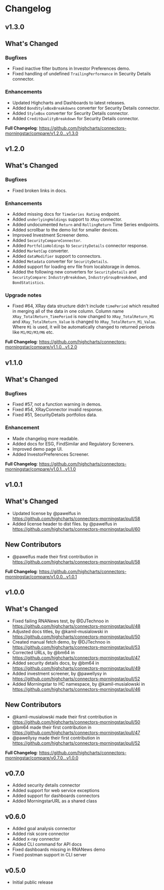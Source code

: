 Changelog
=========

v1.3.0
------

## What's Changed

### Bugfixes
* Fixed inactive filter buttons in Investor Preferences demo.
* Fixed handling of undefined `TrailingPerformance` in Security Details connector.

### Enhancements
* Updated Highcharts and Dashboards to latest releases.
* Added `BondStyleBoxBreakdowns` converter for Security Details connector.
* Added `StyleBox` converter for Security Details connector.
* Added `CreditQualityBreakdown` for Security Details connector.


**Full Changelog**: https://github.com/highcharts/connectors-morningstar/compare/v1.2.0...v1.3.0

v1.2.0
------

## What's Changed

### Bugfixes
* Fixed broken links in docs.

### Enhancements
* Added missing docs for `TimeSeries Rating` endpoint.
* Added `underlyingHoldings` support to `XRay` connector.
* Added undocumented `Return` and `RollingReturn` Time Series endpoints.
* Added scrollbar to the demo list for smaller devices.
* Improved Investment Screener demo.
* Added `SecurityCompareConnector`.
* Added `PortfolioHoldings` to `SecurityDetails` connector response.
* Added `MarketCap` converter.
* Added `dataModifier` support to connectors.
* Added `Metadata` converter for `SecurityDetails`.
* Added support for loading env file from localstorage in demos.
* Added the following new converters for `SecurityDetails` and `SecurityCompare`: `IndustryBreakdown`, `IndustryGroupBreakdown`, and `BondStatistics`.

### Upgrade notes
* Fixed #64, XRay data structure didn't include `timePeriod` which resulted in merging all of the data in one column. Column name `XRay_TotalReturn_TimePeriod` is now changed to `XRay_TotalReturn_M1` and `XRay_TotalReturn_Value` is changed to `XRay_TotalReturn_M1_Value`. Where `M1` is used, it will be automatically changed to returned periods like `M1/M2/M3/M6` etc.


**Full Changelog**: https://github.com/highcharts/connectors-morningstar/compare/v1.1.0...v1.2.0

v1.1.0
------

## What's Changed

### Bugfixes
* Fixed #57, not a function warning in demos.
* Fixed #54, XRayConnector invalid response.
* Fixed #51, SecurityDetails portfolios data.

### Enhancement
* Made changelog more readable.
* Added docs for ESG, FindSimilar and Regulatory Screeners.
* Improved demo page UI.
* Added InvestorPreferences Screener.

**Full Changelog**: https://github.com/highcharts/connectors-morningstar/compare/v1.0.1...v1.1.0

v1.0.1
------

## What's Changed
* Updated license by @pawelfus in https://github.com/highcharts/connectors-morningstar/pull/58
* Added license header to dist files. by @pawelfus in https://github.com/highcharts/connectors-morningstar/pull/60

## New Contributors
* @pawelfus made their first contribution in https://github.com/highcharts/connectors-morningstar/pull/58

**Full Changelog**: https://github.com/highcharts/connectors-morningstar/compare/v1.0.0...v1.0.1



v1.0.0
------

## What's Changed
* Fixed failing RNANews test, by @DJTechnoo in https://github.com/highcharts/connectors-morningstar/pull/48
* Adjusted docs titles, by @kamil-musialowski in https://github.com/highcharts/connectors-morningstar/pull/50
* Created manual fetch demo, by @DJTechnoo in https://github.com/highcharts/connectors-morningstar/pull/53
* Corrected URLs, by @bm64 in https://github.com/highcharts/connectors-morningstar/pull/47
* Added security details docs, by @bm64 in https://github.com/highcharts/connectors-morningstar/pull/49
* Added investment screener, by @pawellysy in https://github.com/highcharts/connectors-morningstar/pull/52
* Added Morningstar to HC namespace, by @kamil-musialowski in https://github.com/highcharts/connectors-morningstar/pull/46

## New Contributors
* @kamil-musialowski made their first contribution in https://github.com/highcharts/connectors-morningstar/pull/50
* @bm64 made their first contribution in https://github.com/highcharts/connectors-morningstar/pull/47
* @pawellysy made their first contribution in https://github.com/highcharts/connectors-morningstar/pull/52

**Full Changelog**: https://github.com/highcharts/connectors-morningstar/compare/v0.7.0...v1.0.0



v0.7.0
------
* Added security details connector
* Added support for web service exceptions
* Added support for dashboards connectors
* Added MorningstarURL as a shared class



v0.6.0
------

* Added goal analysis connector
* Added risk score connector
* Added x-ray connector
* Added CLI command for API docs
* Fixed dashboards missing in RNANews demo
* Fixed postman support in CLI server



v0.5.0
------

* Initial public release

